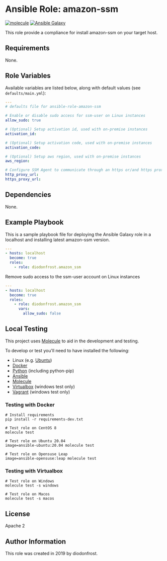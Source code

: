 Ansible Role: amazon-ssm
========================

[![molecule](https://github.com/diodonfrost/ansible-role-amazon-ssm/workflows/molecule/badge.svg)](https://github.com/diodonfrost/ansible-role-amazon-ssm/actions)
[![Ansible Galaxy](https://img.shields.io/badge/galaxy-diodonfrost.amazon_ssm-660198.svg)](https://galaxy.ansible.com/diodonfrost/amazon_ssm)

This role provide a compliance for install amazon-ssm on your target host.

Requirements
------------

None.

Role Variables
--------------

Available variables are listed below, along with default values (see `defaults/main.yml`):
```yaml
---
# defaults file for ansible-role-amazon-ssm

# Enable or disable sudo access for ssm-user on Linux instances
allow_sudo: true

# (Optional) Setup activation id, used with on-premise instances
activation_id:

# (Optional) Setup activation code, used with on-premise instances
activation_code:

# (Optional) Setup aws region, used with on-premise instances
aws_region:

# Configure SSM Agent to communicate through an https or/and https proxy
http_proxy_url:
https_proxy_url:
```

Dependencies
------------

None.

Example Playbook
----------------

This is a sample playbook file for deploying the Ansible Galaxy
role in a localhost and installing latest amazon-ssm version.

```yaml
---
- hosts: localhost
  become: true
  roles:
    - role: diodonfrost.amazon_ssm
```

Remove sudo access to the ssm-user account on Linux instances
```yaml
---
- hosts: localhost
  become: true
  roles:
    - role: diodonfrost.amazon_ssm
      vars:
        allow_sudo: false
```

Local Testing
-------------

This project uses [Molecule](http://molecule.readthedocs.io/) to aid in the
development and testing.

To develop or test you'll need to have installed the following:

* Linux (e.g. [Ubuntu](http://www.ubuntu.com/))
* [Docker](https://www.docker.com/)
* [Python](https://www.python.org/) (including python-pip)
* [Ansible](https://www.ansible.com/)
* [Molecule](http://molecule.readthedocs.io/)
* [Virtualbox](https://www.virtualbox.org/) (windows test only)
* [Vagrant](https://www.vagrantup.com/downloads.html) (windows test only)

### Testing with Docker ###

```shell
# Install requirements
pip install -r requirements-dev.txt

# Test role on CentOS 8
molecule test

# Test role on Ubuntu 20.04
image=ansible-ubuntu:20.04 molecule test

# Test role on Opensuse Leap
image=ansible-opensuse:leap molecule test
```

### Testing with Virtualbox ###

```shell
# Test role on Windows
molecule test -s windows

# Test role on Macos
molecule test -s macos
```

License
-------

Apache 2

Author Information
------------------

This role was created in 2019 by diodonfrost.
